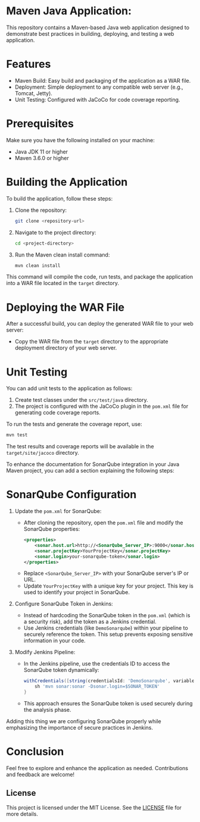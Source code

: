 # Maven Java Application: 
This repository contains a Maven-based Java web application designed to demonstrate best practices in building, deploying, and testing a web application.

# Features

- Maven Build: Easy build and packaging of the application as a WAR file.
- Deployment: Simple deployment to any compatible web server (e.g., Tomcat, Jetty).
- Unit Testing: Configured with JaCoCo for code coverage reporting.


# Prerequisites

Make sure you have the following installed on your machine:

- Java JDK 11 or higher
- Maven 3.6.0 or higher

# Building the Application

To build the application, follow these steps:

1. Clone the repository:

   ```bash
   git clone <repository-url>
   ```

2. Navigate to the project directory:

   ```bash
   cd <project-directory>
   ```

3. Run the Maven clean install command:

   ```bash
   mvn clean install
   ```

This command will compile the code, run tests, and package the application into a WAR file located in the `target` directory.


# Deploying the WAR File

After a successful build, you can deploy the generated WAR file to your web server:

- Copy the WAR file from the `target` directory to the appropriate deployment directory of your web server.


# Unit Testing

You can add unit tests to the application as follows:

1. Create test classes under the `src/test/java` directory.
2. The project is configured with the JaCoCo plugin in the `pom.xml` file for generating code coverage reports.

To run the tests and generate the coverage report, use:

```bash
mvn test
```

The test results and coverage reports will be available in the `target/site/jacoco` directory.

To enhance the documentation for SonarQube integration in your Java Maven project, you can add a section explaining the following steps:


# SonarQube Configuration

1. Update the `pom.xml` for SonarQube:
   - After cloning the repository, open the `pom.xml` file and modify the SonarQube properties:
     ```xml
     <properties>
         <sonar.host.url>http://<SonarQube_Server_IP>:9000</sonar.host.url>
         <sonar.projectKey>YourProjectKey</sonar.projectKey>
         <sonar.login>your-sonarqube-token</sonar.login>
     </properties>
     ```
   - Replace `<SonarQube_Server_IP>` with your SonarQube server's IP or URL.
   - Update `YourProjectKey` with a unique key for your project. This key is used to identify your project in SonarQube.

2. Configure SonarQube Token in Jenkins:
   - Instead of hardcoding the SonarQube token in the `pom.xml` (which is a security risk), add the token as a Jenkins credential.
   - Use Jenkins credentials (like `DemoSonarqube`) within your pipeline to securely reference the token. This setup prevents exposing sensitive information in your code.

3. Modify Jenkins Pipeline:
   - In the Jenkins pipeline, use the credentials ID to access the SonarQube token dynamically:
     ```groovy
     withCredentials([string(credentialsId: 'DemoSonarqube', variable: 'SONAR_TOKEN')]) {
         sh 'mvn sonar:sonar -Dsonar.login=$SONAR_TOKEN'
     }
     ```
   - This approach ensures the SonarQube token is used securely during the analysis phase.

Adding this thing we are configuring SonarQube properly while emphasizing the importance of secure practices in Jenkins. 


# Conclusion

Feel free to explore and enhance the application as needed. Contributions and feedback are welcome!

## License

This project is licensed under the MIT License. See the [LICENSE](LICENSE) file for more details.


